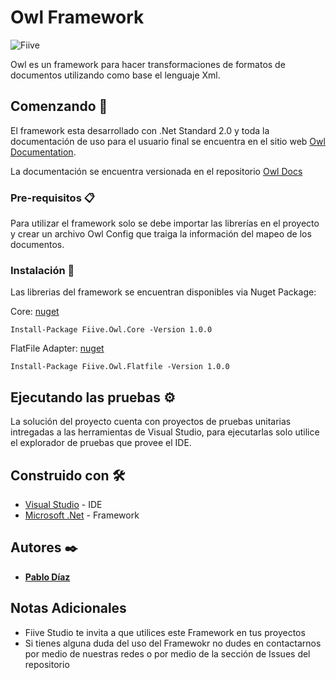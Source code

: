 # Owl Framework

![Fiive](https://fiivestudio.com/wp-content/uploads/2020/06/Fiive-Open-Source_2.png)

Owl es un framework para hacer transformaciones de formatos de documentos utilizando como base el lenguaje Xml.

## Comenzando 🚀

El framework esta desarrollado con .Net Standard 2.0 y toda la documentación de uso para el usuario final se encuentra en el sitio web [Owl Documentation](https://owl.fiivestudio.com/).

La documentación se encuentra versionada en el repositorio [Owl Docs](https://github.com/Fiive-Studio/owl-docs)

### Pre-requisitos 📋

Para utilizar el framework solo se debe importar las librerías en el proyecto y crear un archivo Owl Config que traiga la información del mapeo de los documentos.

### Instalación 🔧

Las librerias del framework se encuentran disponibles via Nuget Package:

Core: [nuget](https://www.nuget.org/packages/Fiive.Owl.Core/)

    Install-Package Fiive.Owl.Core -Version 1.0.0

FlatFile Adapter: [nuget](https://www.nuget.org/packages/Fiive.Owl.Flatfile/)

    Install-Package Fiive.Owl.Flatfile -Version 1.0.0

## Ejecutando las pruebas ⚙️

La solución del proyecto cuenta con proyectos de pruebas unitarias intregadas a las herramientas de Visual Studio, para ejecutarlas solo utilice el explorador de pruebas que provee el IDE.

## Construido con 🛠️

* [Visual Studio](https://visualstudio.microsoft.com/) - IDE
* [Microsoft .Net](https://dotnet.microsoft.com/) - Framework

## Autores ✒️

*  **[Pablo Díaz](https://fiivestudio.com/pablo-diaz/)**

## Notas Adicionales

* Fiive Studio te invita a que utilices este Framework en tus proyectos
* Si tienes alguna duda del uso del Framewokr no dudes en contactarnos por medio de nuestras redes o por medio de la sección de Issues del repositorio
